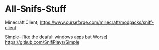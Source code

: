 # All-Snifs-Stuff

Minecraft Client;
https://www.curseforge.com/minecraft/modpacks/sniff-client

Simple- [like the deafult windows apps but Worse]
https://github.com/SnifiPlays/Simple


